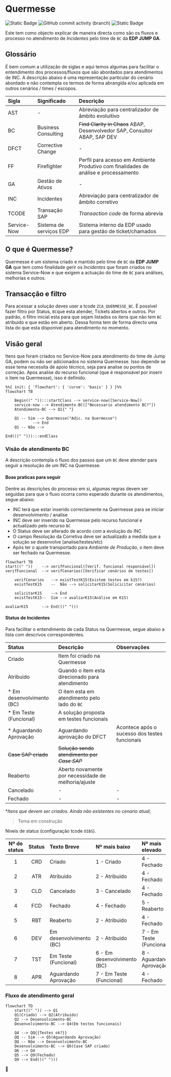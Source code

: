 # Quermesse
 
 
![Static Badge](https://img.shields.io/badge/development-abap-blue)
![GitHub commit activity (branch)](https://img.shields.io/github/commit-activity/t/edmilson-nascimento/quermesse)
![Static Badge](https://img.shields.io/badge/miriam_batista-abap-red)


Este tem como objecto explicar de maneira directa como são os fluxos e processo no atendimento de *Incidentes* pelo time de `BC` da **EDP JUMP GA**.

## Glossário
É bem comum a utilização de siglas e aqui temos algumas para facilitar o entendimento dos processos/fluxos que são abordados para atendimentos de INC. A descrição abaixo é uma representação particular do cenário abordado e não contempla os termos de forma abrangida e/ou aplicada em outros cenários / times / escopos.


| Sigla |Significado |Descrição |
| :--- |:---------- |:------------ |
| AST | - | Abreviação para centralizador de âmbito evoluitivo |
| BC|Business Consulting | ~~Find Clarity in Chaos~~ ABAP, Desenvolvedor SAP, Consultor ABAP, SAP DEV|
| DFCT |Corrective Change | - |
| FF | Firefighter | Perfil para acesso em Ambiente Produtivo com finalidades de análise e processamento |
| GA|Gestão de Ativos|-|
| INC|Incidentes| Abreviação para centralizador de âmbito corretivo |
| TCODE |Transação SAP | _Transaction code_ de forma abrevia |
| Service-Now |Sistema de serviços EDP | Sistema interno da EDP usado para gestão de ticket/chamados |


## O que é Quermesse?
Quermesse é um sistema criado e mantido pelo time de `BC` da **EDP JUMP GA** que tem como finalidade gerir os *Incidentes* que foram criados no sistema Service-Now e que exigem a actuação do time de `BC` para análises, melhorias e outros.

## Transacção e filtro
Para acessar a solução deves user a tcode `ZCA_QUERMESSE_BC`. É possível fazer filtro por Status, `BC`que esta atender, Tickets abertos e outros. Por padrão, o filtro inicial esta para que sejam listados os itens que não tem `BC` atribuido e que estão em aberto. Dessa forma tem de forma directo uma lista do que esta disponível para atendimento no momento.

## Visão geral
Itens que foram criados no Service-Now para atendimento do time de Jump GA, podem ou não ser adicionados no sistema Quermesse. Isso depende se esse tema necessita de apoio técnico, seja para analise ou pontos de correção. Apos analise do recurso funcional (que é responsável por inserir o item na Quermesse), isso é definido.

```mermaid
%%{ init: { 'flowchart': { 'curve': 'basis' } } }%%
flowchart TB

    Begin((" ")):::startClass --> service-now([Service-Now])
    service-now --> Atendimento-BC(["Necessario atendimento BC?"])
    Atendimento-BC --> Q1{" "}

    Q1 -- Sim --> Quermesse("Adic. na Quermesse") 
            --> End
    Q1 -- Não -->

End(((" "))):::endClass
```

### Visão de atendimento BC
A descrição contempla o fluxo dos passos que um `BC` deve atender para seguir a resolução de um INC na Quermesse. 

#### Boas praticas para seguir
Dentre as descrições do processo em si, algumas regras devem ser seguidas para que o fluxo ocorra como esperado durante os atendimentos, segue abaixo:
- INC terá que estar inserido correctamente na Quermesse para se iniciar desenvolvimento / analise
- INC deve ser inserido na Quermesse pelo recurso funcional e actualizado pelo recurso `BC`
- O Status deve ser alterado de acordo com a evolução do INC
- O campo Resolução da Corretiva deve ser actualizado a medida que a solução se desenvolve (analise/testes/etc)
- Após ter o ajuste transportado para _Ambiente de Produção_, o item deve ser fechado na Quermesse.



```mermaid
flowchart TB
start((" "))    --> verifFuncional([Verif. funcional responsável])
verifFuncional  --> verifCenarios([Verificar cenários de testes])

    verifCenarios   --> existTestK15(Existem testes em k15?)
    existTestK15    --  Não --> solicitarK15(Solicicitar cenários)

    solicitarK15    --> End
    existTestK15--  Sim --> avaliarK15(Análise em K15)

avaliarK15      --> End(((" ")))
```

#### Status de Incidentes

Para facilitar o entendimento de cada Status na Quermesse, segue abaixo a lista com descrivos correspondentes.

| Status | Descrição | Observações | 
| :---------- | :---------- | :---------- | 
| Criado | Item foi criado na Quermesse | 
| Atribuido | Quando o item esta direcionado para atendimento | 
| * Em desenvolvimento (BC) | O item esta em atendimento pelo lado do `BC` | 
| * Em Teste (Funcional) | A solução proposta em testes funcionais | 
| * Aguardando Aprovação | Aguardando aprovação do DFCT | Acontece após o sucesso dos testes funcionais | 
| ~~Case SAP criado~~ | ~~Solução sendo atendimento por _Case SAP_~~ |  
| Reaberto | Aberto novamente por necessidade de melhoria/ajuste | 
| Cancelado | - | - | 
| Fechado | - | - | 


*_Itens que devem ser criados. Ainda não existentes no cenario atual_;  
> Tema em construção

Níveis de status (configuração tcode `OIBS`).

| Nº do status | Status | Texto Breve | Nº mais baixo | Nº mais elevado |
|:--:|:---:|:---|:--- |:---|
| 1 | CRD | Criado | 1 - Criado | 4 - Fechado
| 2 | ATR | Atribuido | 2 - Atribuido | 4 - Fechado
| 3 | CLD | Cancelado | 3 - Cancelado | 4 - Fechado
| 4 | FCD | Fechado | 4 - Fechado | 5 - Reaberto
| 5 | RBT | Reaberto | 2 - Atribuido | 4 - Fechado
| 6 | DEV | Em desenvolvimento (BC) | 2 - Atribuido | 7 - Em Teste (Funcional)
| 7 | TST | Em Teste (Funcional) | 6 - Em desenvolvimento (BC) | 8 - Aguardando Aprovação
| 8 | APR | Aguardando Aprovação | 7 - Em Teste (Funcional) | 4 - Fechado


### Fluxo de atendimento geral
```mermaid
flowchart TD
    start((" ")) --> Q1
    Q1(Criado) --> Q2(Atribuido)
    Q2 --> Desenvolvimento-BC
    Desenvolvimento-BC --> Q4(Em testes funcionais)

    Q4 --> QQ{{Testes ok?}}
    QQ -- Sim --> Q5(Aguardando Aprovação)
    QQ -- Não --> Desenvolvimento-BC
    Desenvolvimento-BC --> Q6(Case SAP criado)
    Q6 --> Q4
    Q5 --> Q9(Fechado)
    Q9 --> End(((" ")))
```
&#129518;